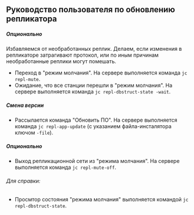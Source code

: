 ## Руководство пользователя по обновлению репликатора

##### Опционально 

Избавляемся от необработанных реплик. Делаем, если изменения в репликаторе затрагивают протокол, 
или по иным причинам необработанные реплики могут помешать.

- Переход в "режим молчания". 
  На сервере выполняется команда `jc repl-mute`.  
- Ожидание, что все станции перешли в "режим молчания". 
  На сервере выполняется команда `jc repl-dbstruct-state -wait`.


##### Смена версии 

- Рассылается команда "Обновить ПО". 
  На сервере выполняется команда `jc repl-app-update` (с указанием файла-инсталятора ключом `-file`).


##### Опционально 
- Выход репликационной сети из "режима молчания". 
  На сервере выполняется команда `jc repl-mute-off`. 


###### Для справки:

- Просмтор состояния "режима молчания" выполняется командой `jc repl-dbstruct-state`.
